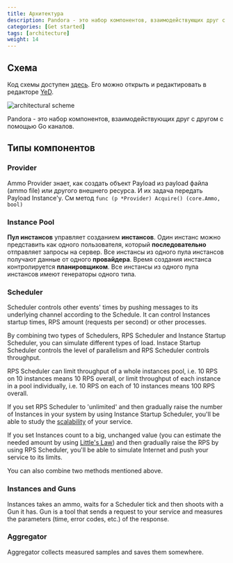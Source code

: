 ```yaml
---
title: Архитектура
description: Pandora - это набор компонентов, взаимодействующих друг с другом с помощью Go каналов
categories: [Get started]
tags: [architecture]
weight: 14
---
```


## Схема

Код схемы доступен [здесь](../../images/architecture.graphml).
Его можно открыть и редактировать в редакторе [YeD](https://www.yworks.com/en/products/yfiles/yed/).

![architectural scheme](../../images/architecture.png)

Pandora - это набор компонентов, взаимодействующих друг с другом с помощью Go каналов.

## Типы компонентов

### Provider

Ammo Provider знает, как создать объект Payload из payload файла (ammo file) или другого внешнего ресурса.
И их задача передать Payload Instance'у. См метод `func (p *Provider) Acquire() (core.Ammo, bool)`

### Instance Pool

**Пул инстансов** управляет созданием **инстансов**. Один инстанс можно представить как одного пользователя, который
**последовательно** отправляет запросы на сервер. Все инстансы из одного пула инстансов получают данные от одного
**провайдера**. Время создания инстанса контролируется **планировщиком**. Все инстансы из одного пула инстансов имеют генераторы
одного типа.

### Scheduler

Scheduler controls other events' times by pushing messages to its underlying channel according to the Schedule.
It can control Instances startup times, RPS amount (requests per second) or other processes.

By combining two types of Schedulers, RPS Scheduler and Instance Startup Scheduler, you can simulate different types of
load.
Instace Startup Scheduler controls the level of parallelism and RPS Scheduler controls throughput.

RPS Scheduler can limit throughput of a whole instances pool, i.e. 10 RPS on 10 instances means 10 RPS overall, or
limit throughput of each instance in a pool individually, i.e. 10 RPS on each of 10 instances means 100 RPS overall.

If you set RPS Scheduler to 'unlimited' and then gradually raise the number of Instances in your system by using
Instance
Startup Scheduler, you'll be able to study
the [scalability](http://www.perfdynamics.com/Manifesto/USLscalability.html)
of your service.

If you set Instances count to a big, unchanged value (you can estimate the needed amount by using
[Little's Law](https://en.wikipedia.org/wiki/Little%27s_law)) and then gradually raise the RPS by using RPS Scheduler,
you'll be able to simulate Internet and push your service to its limits.

You can also combine two methods mentioned above.

### Instances and Guns

Instances takes an ammo, waits for a Scheduler tick and then shoots with a Gun it has. Gun is a tool that sends
a request to your service and measures the parameters (time, error codes, etc.) of the response.

### Aggregator

Aggregator collects measured samples and saves them somewhere.

